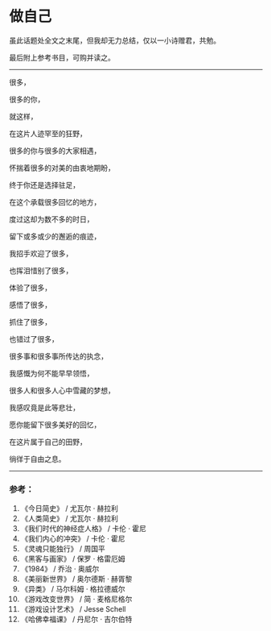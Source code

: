 # 做自己

虽此话题处全文之末尾，但我却无力总结，仅以一小诗赠君，共勉。

最后附上参考书目，可购并读之。

---

很多，

很多的你，

就这样，

在这片人迹罕至的狂野，

很多的你与很多的大家相遇，

怀揣着很多的对美的由衷地期盼，

终于你还是选择驻足，

在这个承载很多回忆的地方，

度过这却为数不多的时日，

留下或多或少的邂逅的痕迹，

我招手欢迎了很多，

也挥泪惜别了很多，

体验了很多，

感悟了很多，

抓住了很多，

也错过了很多，

很多事和很多事所传达的执念，

我感慨为何不能早早领悟，

很多人和很多人心中雪藏的梦想，

我感叹竟是此等悲壮，

愿你能留下很多美好的回忆，

在这片属于自己的田野，

徜徉于自由之息。

---

### 参考：

1. 《今日简史》 / 尤瓦尔 · 赫拉利
2. 《人类简史》 / 尤瓦尔 · 赫拉利
3. 《我们时代的神经症人格》 / 卡伦 · 霍尼
4. 《我们内心的冲突》 / 卡伦 · 霍尼
5. 《灵魂只能独行》 / 周国平
6. 《黑客与画家》 / 保罗 · 格雷厄姆
7. 《1984》 / 乔治 · 奥威尔
8. 《美丽新世界》 / 奥尔德斯 · 赫胥黎
9. 《异类》 / 马尔科姆 · 格拉德威尔
10. 《游戏改变世界》 / 简 · 麦格尼格尔
11. 《游戏设计艺术》 / Jesse Schell
12. 《哈佛幸福课》 / 丹尼尔 · 吉尔伯特